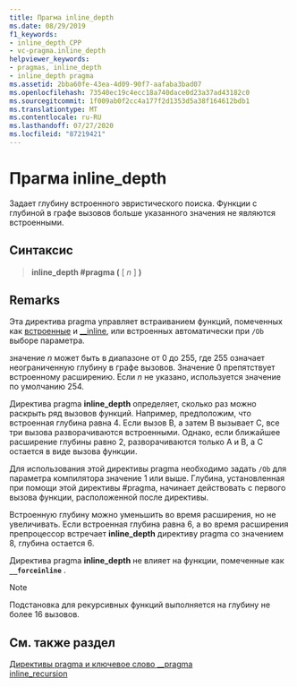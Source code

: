 ```yaml
---
title: Прагма inline_depth
ms.date: 08/29/2019
f1_keywords:
- inline_depth_CPP
- vc-pragma.inline_depth
helpviewer_keywords:
- pragmas, inline_depth
- inline_depth pragma
ms.assetid: 2bba60fe-43ea-4d09-90f7-aafaba3bad07
ms.openlocfilehash: 73540ec19c4ecc18a740dace0d23a37ad43182c0
ms.sourcegitcommit: 1f009ab0f2cc4a177f2d1353d5a38f164612bdb1
ms.translationtype: MT
ms.contentlocale: ru-RU
ms.lasthandoff: 07/27/2020
ms.locfileid: "87219421"
---
```

# <a name="inline_depth-pragma"></a>Прагма inline_depth

Задает глубину встроенного эвристического поиска. Функции с глубиной в графе вызовов больше указанного значения не являются встроенными.

## <a name="syntax"></a>Синтаксис

> **inline_depth #pragma (** [ *n* ] **)**

## <a name="remarks"></a>Remarks

Эта директива pragma управляет встраиванием функций, помеченных как [встроенные](../cpp/inline-functions-cpp.md) и [__inline](../cpp/inline-functions-cpp.md), или встроенных автоматически при `/Ob` выборе параметра.

значение *n* может быть в диапазоне от 0 до 255, где 255 означает неограниченную глубину в графе вызовов. Значение 0 препятствует встроенному расширению. Если *n* не указано, используется значение по умолчанию 254.

Директива pragma **inline_depth** определяет, сколько раз можно раскрыть ряд вызовов функций. Например, предположим, что встроенная глубина равна 4. Если вызов B, а затем B вызывает C, все три вызова разворачиваются встроенными. Однако, если ближайшее расширение глубины равно 2, разворачиваются только A и B, а C остается в виде вызова функции.

Для использования этой директивы pragma необходимо задать `/Ob` для параметра компилятора значение 1 или выше. Глубина, установленная при помощи этой директивы #pragma, начинает действовать с первого вызова функции, расположенной после директивы.

Встроенную глубину можно уменьшить во время расширения, но не увеличивать. Если встроенная глубина равна 6, а во время расширения препроцессор встречает **inline_depth** директиву pragma со значением 8, глубина остается 6.

Директива pragma **inline_depth** не влияет на функции, помеченные как **`__forceinline`** .

> [!NOTE]
> Подстановка для рекурсивных функций выполняется на глубину не более 16 вызовов.

## <a name="see-also"></a>См. также раздел

[Директивы pragma и ключевое слово __pragma](../preprocessor/pragma-directives-and-the-pragma-keyword.md)\
[inline_recursion](../preprocessor/inline-recursion.md)
